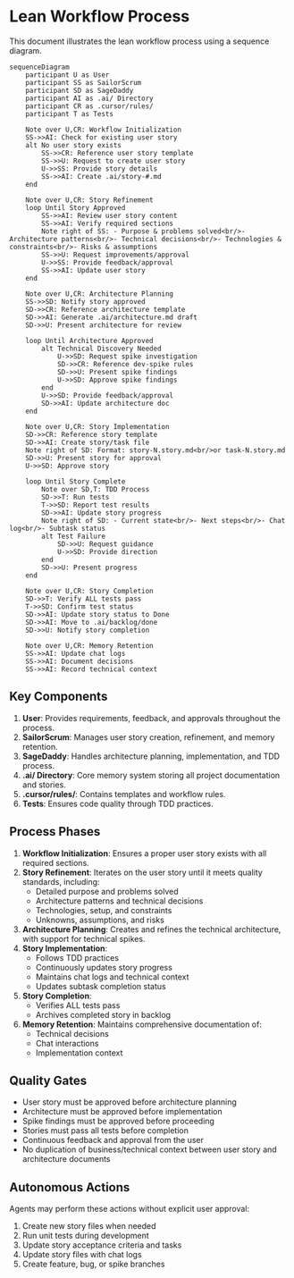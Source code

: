# Lean Workflow Process

This document illustrates the lean workflow process using a sequence diagram.

```mermaid
sequenceDiagram
    participant U as User
    participant SS as SailorScrum
    participant SD as SageDaddy
    participant AI as .ai/ Directory
    participant CR as .cursor/rules/
    participant T as Tests

    Note over U,CR: Workflow Initialization
    SS->>AI: Check for existing user story
    alt No user story exists
        SS->>CR: Reference user story template
        SS->>U: Request to create user story
        U->>SS: Provide story details
        SS->>AI: Create .ai/story-#.md
    end

    Note over U,CR: Story Refinement
    loop Until Story Approved
        SS->>AI: Review user story content
        SS->>AI: Verify required sections
        Note right of SS: - Purpose & problems solved<br/>- Architecture patterns<br/>- Technical decisions<br/>- Technologies & constraints<br/>- Risks & assumptions
        SS->>U: Request improvements/approval
        U->>SS: Provide feedback/approval
        SS->>AI: Update user story
    end

    Note over U,CR: Architecture Planning
    SS->>SD: Notify story approved
    SD->>CR: Reference architecture template
    SD->>AI: Generate .ai/architecture.md draft
    SD->>U: Present architecture for review
    
    loop Until Architecture Approved
        alt Technical Discovery Needed
            U->>SD: Request spike investigation
            SD->>CR: Reference dev-spike rules
            SD->>U: Present spike findings
            U->>SD: Approve spike findings
        end
        U->>SD: Provide feedback/approval
        SD->>AI: Update architecture doc
    end

    Note over U,CR: Story Implementation
    SD->>CR: Reference story template
    SD->>AI: Create story/task file
    Note right of SD: Format: story-N.story.md<br/>or task-N.story.md
    SD->>U: Present story for approval
    U->>SD: Approve story
    
    loop Until Story Complete
        Note over SD,T: TDD Process
        SD->>T: Run tests
        T->>SD: Report test results
        SD->>AI: Update story progress
        Note right of SD: - Current state<br/>- Next steps<br/>- Chat log<br/>- Subtask status
        alt Test Failure
            SD->>U: Request guidance
            U->>SD: Provide direction
        end
        SD->>U: Present progress
    end

    Note over U,CR: Story Completion
    SD->>T: Verify ALL tests pass
    T->>SD: Confirm test status
    SD->>AI: Update story status to Done
    SD->>AI: Move to .ai/backlog/done
    SD->>U: Notify story completion

    Note over U,CR: Memory Retention
    SS->>AI: Update chat logs
    SS->>AI: Document decisions
    SS->>AI: Record technical context
```

## Key Components

1. **User**: Provides requirements, feedback, and approvals throughout the process.
2. **SailorScrum**: Manages user story creation, refinement, and memory retention.
3. **SageDaddy**: Handles architecture planning, implementation, and TDD process.
4. **.ai/ Directory**: Core memory system storing all project documentation and stories.
5. **.cursor/rules/**: Contains templates and workflow rules.
6. **Tests**: Ensures code quality through TDD practices.

## Process Phases

1. **Workflow Initialization**: Ensures a proper user story exists with all required sections.
2. **Story Refinement**: Iterates on the user story until it meets quality standards, including:
   - Detailed purpose and problems solved
   - Architecture patterns and technical decisions
   - Technologies, setup, and constraints
   - Unknowns, assumptions, and risks
3. **Architecture Planning**: Creates and refines the technical architecture, with support for technical spikes.
4. **Story Implementation**: 
   - Follows TDD practices
   - Continuously updates story progress
   - Maintains chat logs and technical context
   - Updates subtask completion status
5. **Story Completion**: 
   - Verifies ALL tests pass
   - Archives completed story in backlog
6. **Memory Retention**: Maintains comprehensive documentation of:
   - Technical decisions
   - Chat interactions
   - Implementation context

## Quality Gates

- User story must be approved before architecture planning
- Architecture must be approved before implementation
- Spike findings must be approved before proceeding
- Stories must pass all tests before completion
- Continuous feedback and approval from the user
- No duplication of business/technical context between user story and architecture documents

## Autonomous Actions

Agents may perform these actions without explicit user approval:
1. Create new story files when needed
2. Run unit tests during development
3. Update story acceptance criteria and tasks
4. Update story files with chat logs
5. Create feature, bug, or spike branches



